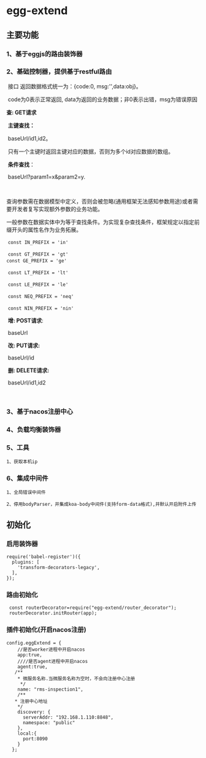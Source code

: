 # egg-extend
## 主要功能
### 1、基于eggjs的路由装饰器    

### 2、基础控制器，提供基于restful路由 

​    接口 返回数据格式统一为：{code:0, msg:'',data:obj}。 

​    code为0表示正常返回, data为返回的业务数据；非0表示出错，msg为错误原因

**查: GET请求**  

​		**主键查找：**

​							baseUrl/id1,id2。 

​							只有一个主键时返回主键对应的数据，否则为多个id对应数据的数组。

​        **条件查找**：

​						baseUrl?param1=x&param2=y.

​						

查询参数需在数据模型中定义，否则会被忽略(通用框架无法感知参数用途)或者需要开发者复写实现额外参数的业务功能。

一般参数在数据实体中为等于查找条件。为实现复杂查找条件，框架规定以指定前缀开头的属性名作为业务拓展。

​					`const IN_PREFIX = 'in'`

​					`const GT_PREFIX = 'gt'`
​					
​					`const GE_PREFIX = 'ge'`

​					`const LT_PREFIX = 'lt'`

​					`const LE_PREFIX = 'le'`

​					`const NEQ_PREFIX = 'neq'`

​					`const NIN_PREFIX = 'nin'`

​     **增: POST请求**: 

​								baseUrl

​     **改: PUT请求:** 

​								baseUrl/id

​     **删: DELETE请求:** 

​								baseUrl/id1,id2

​    

### 3、基于nacos注册中心  



### 4、负载均衡装饰器  



### 5、工具  

  	1、获取本机ip



### 6、集成中间件

  	1、全局错误中间件

  	2、停用bodyParser，并集成koa-body中间件(支持form-data格式),并默认开启附件上传



## 初始化

### 启用装饰器

```
require('babel-register')({
  plugins: [ 
    'transform-decorators-legacy', 
  ],
});
```

### 路由初始化 

```
 const routerDecorator=require("egg-extend/router_decorator"); 
 routerDecorator.initRouter(app);
```

###  插件初始化(开启nacos注册)

```
config.eggExtend = {
    //是否worker进程中开启nacos
    app:true,
    ////是否agent进程中开启nacos
    agent:true,
   /**
    * 微服务名称.当微服务名称为空时，不会向注册中心注册
     */
    name: "rms-inspection1",
    /**
   * 注册中心地址
    */
    discovery: {
      serverAddr: "192.168.1.110:8848",
      namespace: "public"
    },
    local:{
      port:8090
    }
  };
```

